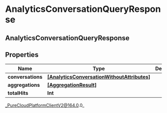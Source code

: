 # AnalyticsConversationQueryResponse

## AnalyticsConversationQueryResponse

## Properties

|Name | Type | Description | Notes|
|------------ | ------------- | ------------- | -------------|
| **conversations** | [**[AnalyticsConversationWithoutAttributes]**](AnalyticsConversationWithoutAttributes) |  | [optional] |
| **aggregations** | [**[AggregationResult]**](AggregationResult) |  | [optional] |
| **totalHits** | **Int** |  | [optional] |



_PureCloudPlatformClientV2@164.0.0_
